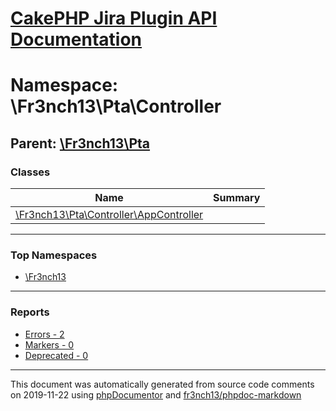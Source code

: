 # [CakePHP Jira Plugin API Documentation](../home)

# Namespace: \Fr3nch13\Pta\Controller
## Parent: [\Fr3nch13\Pta](../namespaces/Fr3nch13.Pta.md)
### Classes
| Name | Summary |
| ---- | ------- |
| [\Fr3nch13\Pta\Controller\AppController](../classes/Fr3nch13.Pta.Controller.AppController.md) |  |

---

### Top Namespaces

* [\Fr3nch13](../namespaces/Fr3nch13.md)

---

### Reports
* [Errors - 2](../reports/errors)
* [Markers - 0](../reports/markers)
* [Deprecated - 0](../reports/deprecated)

---

This document was automatically generated from source code comments on 2019-11-22 using [phpDocumentor](http://www.phpdoc.org/) and [fr3nch13/phpdoc-markdown](https://github.com/fr3nch13/phpdoc-markdown)
